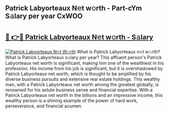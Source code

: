 ## Patrick Labyorteaux N𝚎t w𝚘rth - Part-cYm S𝚊lary per year CxWOO

# <h2><a href="http://gc418at.nevu.top/?p=Patrick+Labyorteaux">🔗 👉🔴 Patrick Labyorteaux N𝚎t w𝚘rth - S𝚊lary</a></h2>

[![Patrick Labyorteaux N𝚎t W𝚘rth](https://i.imgur.com/Oavwk0R.jpeg)](http://gc418at.nevu.top/?p=Patrick+Labyorteaux)
What is Patrick Labyorteaux n𝚎t w𝚘rth? What is Patrick Labyorteaux s𝚊lary per year?
This affluent person's Patrick Labyorteaux net worth is significant, making him one of the wealthiest in his profession. His income from his job is significant, but it is overshadowed by Patrick Labyorteaux net worth, which is thought to be amplified by his diverse business pursuits and extensive real estate holdings. This wealthy man, with a Patrick Labyorteaux net worth among the greatest globally, is renowned for his astute business sense and financial expertise. With a Patrick Labyorteaux net worth in the billions and an impressive income, this wealthy person is a shining example of the power of hard work, perseverance, and financial acumen.
